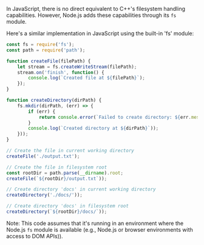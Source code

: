 In JavaScript, there is no direct equivalent to C++'s filesystem handling capabilities. However, Node.js adds these capabilities through its `fs` module. 

Here's a similar implementation in JavaScript using the built-in 'fs' module:

```javascript
const fs = require('fs');
const path = require('path');

function createFile(filePath) {
    let stream = fs.createWriteStream(filePath);
    stream.on('finish', function() {
        console.log(`Created file at ${filePath}`);
    });
}

function createDirectory(dirPath) {
    fs.mkdir(dirPath, (err) => {
        if (err) {
            return console.error(`Failed to create directory: ${err.message}`);
        }
        console.log(`Created directory at ${dirPath}`));
    }));
}

// Create the file in current working directory
createFile('./output.txt');

// Create the file in filesystem root
const rootDir = path.parse(__dirname).root;
createFile(`${rootDir}/output.txt`));

// Create directory 'docs' in current working directory 
createDirectory('./docs/'));

// Create directory 'docs' in filesystem root
createDirectory(`${rootDir}/docs/`));
```
Note: This code assumes that it's running in an environment where the Node.js `fs` module is available (e.g., Node.js or browser environments with access to DOM APIs)).
